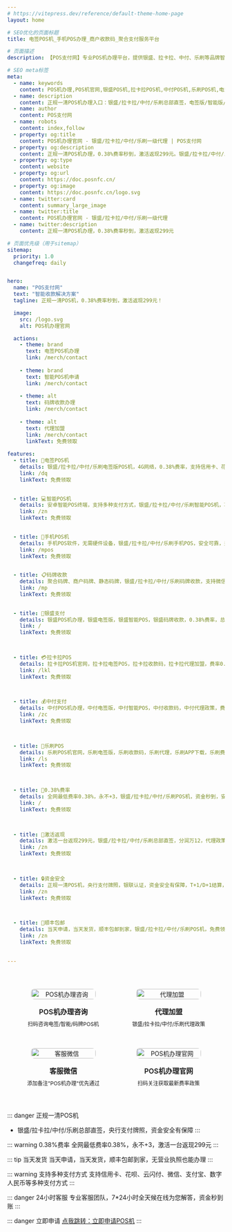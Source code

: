 ```yaml
---
# https://vitepress.dev/reference/default-theme-home-page
layout: home

# SEO优化的页面标题
title: 电签POS机_手机POS办理_商户收款码_聚合支付服务平台

# 页面描述
description: 【POS支付网】专业POS机办理平台，提供银盛、拉卡拉、中付、乐刷等品牌智能收银终端、移动收款设备、刷脸支付设备、码牌收款、电签POS机、信用卡POS机办理服务，支持数字经营、聚合支付、收钱码等多元化支付解决方案，银联正规认证，安全可靠

# SEO meta标签
meta:
  - name: keywords
    content: POS机办理,POS机官网,银盛POS机,拉卡拉POS机,中付POS机,乐刷POS机,电签POS机,移动收款,码牌收款,0.38%费率,总部直签,激活返现,一清POS机,手机POS,智能终端,聚合支付,商户收款码,刷卡机办理,移动支付,银联认证
  - name: description
    content: 正规一清POS机办理入口：银盛/拉卡拉/中付/乐刷总部直签，电签版/智能版/手机POS/聚合码牌随心选，0.38%费率永不+3，激活一台返299元，支持信用卡、微信、支付宝、数字人民币，个人/商户均可在线申请，顺丰包邮当天发货！
  - name: author
    content: POS支付网
  - name: robots
    content: index,follow
  - property: og:title
    content: POS机办理官网 - 银盛/拉卡拉/中付/乐刷一级代理 | POS支付网
  - property: og:description
    content: 正规一清POS机办理，0.38%费率秒到，激活返现299元。银盛/拉卡拉/中付/乐刷总部直签，电签版/智能版/手机POS/聚合码牌随心选，支持信用卡、微信、支付宝、数字人民币
  - property: og:type
    content: website
  - property: og:url
    content: https://doc.posnfc.cn/
  - property: og:image
    content: https://doc.posnfc.cn/logo.svg
  - name: twitter:card
    content: summary_large_image
  - name: twitter:title
    content: POS机办理官网 - 银盛/拉卡拉/中付/乐刷一级代理
  - name: twitter:description
    content: 正规一清POS机办理，0.38%费率秒到，激活返现299元

# 页面优先级（用于sitemap）
sitemap:
  priority: 1.0
  changefreq: daily


hero:
  name: "POS支付网"
  text: "智能收款解决方案"
  tagline: 正规一清POS机，0.38%费率秒到，激活返现299元！

  image:
    src: /logo.svg
    alt: POS机办理官网

  actions:
    - theme: brand
      text: 电签POS机办理
      link: /merch/contact
      
    - theme: brand
      text: 智能POS机申请
      link: /merch/contact
      
    - theme: alt
      text: 码牌收款办理
      link: /merch/contact
      
    - theme: alt
      text: 代理加盟
      link: /merch/contact
      linkText: 免费领取
      
features:
  - title: 📱电签POS机
    details: 银盛/拉卡拉/中付/乐刷电签版POS机，4G网络，0.38%费率，支持信用卡、花呗、云闪付，激活返现299元，个人/商户均可申请
    link: /dq
    linkText: 免费领取
    

  - title: 💻智能POS机
    details: 安卓智能POS终端，支持多种支付方式，银盛/拉卡拉/中付/乐刷智能POS机，功能强大，适合各类商户场景
    link: /zn
    linkText: 免费领取
    

  - title: 📱手机POS机
    details: 手机POS软件，无需硬件设备，银盛/拉卡拉/中付/乐刷手机POS，安全可靠，费率低至0.38%，支持信用卡刷卡
    link: /mpos
    linkText: 免费领取
    

  - title: 📋码牌收款
    details: 聚合码牌、商户码牌、静态码牌，银盛/拉卡拉/中付/乐刷码牌收款，支持微信支付宝，无营业执照也能申请
    link: /mp
    linkText: 免费领取
    

  - title: 🏦银盛支付
    details: 银盛POS机办理，银盛电签版，银盛智能POS，银盛码牌收款，0.38%费率，总部直签，激活返现
    link: /
    linkText: 免费领取
    


  - title: 💳拉卡拉POS
    details: 拉卡拉POS机官网，拉卡拉电签POS，拉卡拉收款码，拉卡拉代理加盟，费率0.38%，商户通APP下载
    link: /lkl
    linkText: 免费领取
    


  - title: 💰中付支付
    details: 中付POS机办理，中付电签版，中付智能POS，中付收款码，中付代理政策，费率低，激活返现
    link: /zc
    linkText: 免费领取
    


  - title: 📱乐刷POS
    details: 乐刷POS机官网，乐刷电签版，乐刷收款码，乐刷代理，乐刷APP下载，乐刷费率，激活返现政策
    link: /ls
    linkText: 免费领取
      


  - title: 💸0.38%费率
    details: 全网最低费率0.38%，永不+3，银盛/拉卡拉/中付/乐刷POS机，资金秒到，安全可靠，支持多种支付方式
    link: /
    linkText: 免费领取
      


  - title: 🎁激活返现
    details: 激活一台返现299元，银盛/拉卡拉/中付/乐刷总部直签，分润万12，代理政策优惠，支持个人/商户申请
    link: /zn
    linkText: 免费领取
      


  - title: 🔒资金安全
    details: 正规一清POS机，央行支付牌照，银联认证，资金安全有保障，T+1/D+1结算，24小时专业客服
    link: /zn
    linkText: 免费领取
      


  - title: 🚚顺丰包邮
    details: 当天申请，当天发货，顺丰包邮到家，银盛/拉卡拉/中付/乐刷POS机，免费领取，无营业执照也能办理
    link: /zn
    linkText: 免费领取
      

---
```


<div class="qrcode-container">
  <div class="qrcode-card">
    <img src="/images/qq.png" alt="POS机办理咨询" class="qrcode-image">
    <div class="qrcode-content">
      <h3>POS机办理咨询</h3>
      <p>扫码咨询电签/智能/码牌POS机</p>
    </div>
  </div>

  <div class="qrcode-card">
    <img src="/images/qqq.png" alt="代理加盟" class="qrcode-image">
    <div class="qrcode-content">
      <h3>代理加盟</h3>
      <p>银盛/拉卡拉/中付/乐刷代理政策</p>
    </div>
  </div>

  <div class="qrcode-card">
    <img src="/images/wx.png" alt="客服微信" class="qrcode-image">
    <div class="qrcode-content">
      <h3>客服微信</h3>
      <p>添加备注"POS机办理"优先通过</p>
    </div>
  </div>

  <div class="qrcode-card">
    <img src="/images/gzh.jpg" alt="POS机办理官网" class="qrcode-image">
    <div class="qrcode-content">
      <h3>POS机办理官网</h3>
      <p>扫码关注获取最新费率政策</p>
    </div>
  </div>
</div>

<style>
.qrcode-container {
  display: grid;
  grid-template-columns: repeat(auto-fit, minmax(250px, 1fr));
  gap: 24px;
  margin: 40px auto;
  max-width: 1400px;
  padding: 0 20px;
}

.qrcode-card {
  background: var(--vp-c-bg-soft);
  border-radius: 12px;
  padding: 24px;
  text-align: center;
  transition: all 0.3s ease;
  border: 1px solid var(--vp-c-divider);
  display: flex;
  flex-direction: column;
  align-items: center;
}

.qrcode-card:hover {
  transform: translateY(-5px);
  box-shadow: var(--vp-shadow-2);
  border-color: var(--vp-c-brand);
}

.qrcode-image {
  width: 100%;
  max-width: 200px;
  border-radius: 8px;
  margin-bottom: 16px;
}

.qrcode-content h3 {
  margin: 0;
  font-size: 18px;
  font-weight: 600;
  color: var(--vp-c-text-1);
}

.qrcode-content p {
  margin: 8px 0 0;
  font-size: 14px;
  color: var(--vp-c-text-2);
}

@media (max-width: 1024px) {
  .qrcode-container {
    grid-template-columns: repeat(2, 1fr);
    gap: 16px;
    padding: 0 16px;
  }

  .qrcode-card {
    padding: 16px;
  }

  .qrcode-image {
    max-width: 150px;
  }

  .qrcode-content h3 {
    font-size: 16px;
  }

  .qrcode-content p {
    font-size: 12px;
  }
}

@media (max-width: 768px) {
  .qrcode-container {
    gap: 12px;
    padding: 0 12px;
  }

  .qrcode-card {
    padding: 12px;
  }

  .qrcode-image {
    max-width: 120px;
  }
}
</style>


::: danger 正规一清POS机
- 银盛/拉卡拉/中付/乐刷总部直签，央行支付牌照，资金安全有保障
:::

::: warning 0.38%费率
全网最低费率0.38%，永不+3，激活一台返现299元
:::

::: tip 当天发货
当天申请，当天发货，顺丰包邮到家，无营业执照也能办理
:::

::: warning 支持多种支付方式
支持信用卡、花呗、云闪付、微信、支付宝、数字人民币等多种支付方式
:::

::: danger 24小时客服
专业客服团队，7*24小时全天候在线为您解答，资金秒到账
:::


::: danger 立即申请
 [点我跳转：立即申请POS机](https://merch.PaYphp.cn)
 :::
